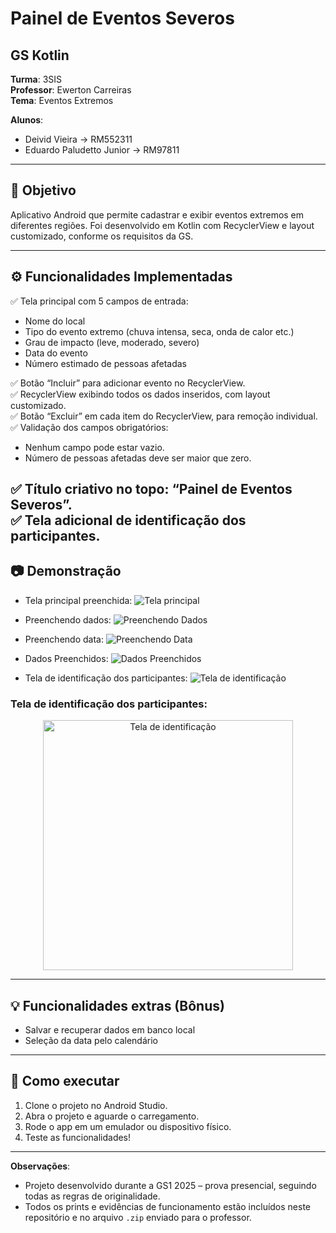 # Painel de Eventos Severos
## GS Kotlin

**Turma**: 3SIS  
**Professor**: Ewerton Carreiras  
**Tema**: Eventos Extremos

**Alunos**:
- Deivid Vieira -> RM552311
- Eduardo Paludetto Junior -> RM97811

---

## 🎯 Objetivo
Aplicativo Android que permite cadastrar e exibir eventos extremos em diferentes regiões. Foi desenvolvido em Kotlin com RecyclerView e layout customizado, conforme os requisitos da GS.

---

## ⚙️ Funcionalidades Implementadas
✅ Tela principal com 5 campos de entrada:
- Nome do local
- Tipo do evento extremo (chuva intensa, seca, onda de calor etc.)
- Grau de impacto (leve, moderado, severo)
- Data do evento
- Número estimado de pessoas afetadas

✅ Botão “Incluir” para adicionar evento no RecyclerView.  
✅ RecyclerView exibindo todos os dados inseridos, com layout customizado.  
✅ Botão “Excluir” em cada item do RecyclerView, para remoção individual.  
✅ Validação dos campos obrigatórios:
- Nenhum campo pode estar vazio.
- Número de pessoas afetadas deve ser maior que zero.

✅ Título criativo no topo: “Painel de Eventos Severos”.  
✅ Tela adicional de identificação dos participantes.
---

## 📷 Demonstração

- Tela principal preenchida:
  ![Tela principal](prints/tela_principal.jpeg)

- Preenchendo dados:
  ![Preenchendo Dados](prints/preenchendo_dados.jpeg)

- Preenchendo data:
  ![Preenchendo Data](prints/preenchendo_data.jpeg)

- Dados Preenchidos:
  ![Dados Preenchidos](prints/dados_preenchidos.jpeg)

- Tela de identificação dos participantes:
  ![Tela de identificação](prints/participantes.jpeg)

<h3>Tela de identificação dos participantes:</h3>
<p align="center">
  <img src="prints/participantes.jpeg" alt="Tela de identificação" width="400"/>
</p>

---

## 💡 Funcionalidades extras (Bônus)

- Salvar e recuperar dados em banco local
- Seleção da data pelo calendário
---

## 🚀 Como executar
1. Clone o projeto no Android Studio.
2. Abra o projeto e aguarde o carregamento.
3. Rode o app em um emulador ou dispositivo físico.
4. Teste as funcionalidades!

---

**Observações**:
- Projeto desenvolvido durante a GS1 2025 – prova presencial, seguindo todas as regras de originalidade.
- Todos os prints e evidências de funcionamento estão incluídos neste repositório e no arquivo `.zip` enviado para o professor.  

